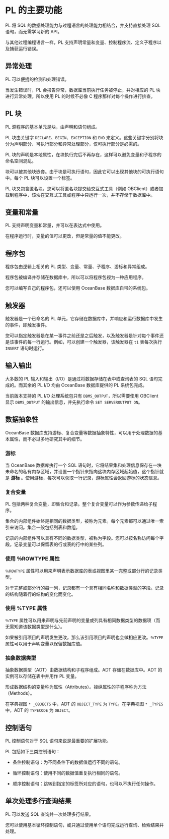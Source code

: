 # PL 的主要功能 


PL 将 SQL 的数据处理能力与过程语言的处理能力相结合，并支持直接处理 SQL 语句，而无需学习新的 API。

与其他过程编程语言一样，PL 支持声明常量和变量、控制程序流、定义子程序以及捕获运行错误。

## 异常处理 


PL 可以便捷的检测和处理错误。

当发生错误时，PL 会报告异常，数据库当前执行任务被停止，并对相应的 PL 块进行异常处理。所以使用 PL 的时候不必像 C 程序那样对每个操作进行排查。

## PL 块 

PL 源程序的基本单元是块，由声明和语句组成。

PL 块由关键字 `DECLARE`、`BEGIN`、`EXCEPTION` 和 `END` 来定义。这些关键字分别将块分为声明部分、可执行部分和异常处理部分，仅可执行部分是必需的。

PL 块的声明是本地属性，在块执行完后不再存在，这样可以避免变量和子程序的命名空间混乱。

块可以被其他块嵌套。由于块是可执行语句，因此它可以出现其他块的可执行语句中。每个 PL 块可以设置一个标签。

PL 块又包含匿名块，您可以将匿名块提交给交互式工具（例如 OBClient）或者加载到程序中，该块在交互式工具或程序中只运行一次，并不存储于数据库中。


## 变量和常量 

PL 支持声明变量和常量，并可以在表达式中使用。

在程序运行时，变量的值可以更改，但是常量的值不能更改。

## 程序包 

程序包由逻辑上相关的 PL 类型、变量、常量、子程序、游标和异常组成。

程序包被编译并存储在数据库中，所以可以将程序包视为一种应用程序。

您可以编写自己的程序包，还可以使用 OceanBase 数据库自带的系统包。

## 触发器 

触发器是一个已命名的 PL 单元，它存储在数据库中，并响应和运行数据库中发生的事件，即触发事件。

您可以指定触发器是在某一事件之前还是之后触发，以及触发器是针对每个事件还是该事件的每一行运行。例如，可以创建一个触发器，该触发器在 `t1` 表每次执行 `INSERT` 语句时运行。

## 输入输出 

大多数的 PL 输入和输出（I/O）是通过将数据存储在表中或查询表的 SQL 语句完成的。而其余的 PL I/O 均由 OceanBase 数据库提供的 PL 系统包完成。

当前版本支持的 PL I/O 处理系统包只有 `DBMS_OUTPUT`，所以需要使用 OBClient 显示 `DBMS_OUTPUT` 的输出信息，并先执行命令 `SET SERVEROUTPUT ON`。

## 数据抽象性 

OceanBase 数据库支持游标、复合变量等数据抽象特性，可以用于处理数据的基本属性，而不必过多地研究其中的细节。

### 游标

当 OceanBase 数据库执行一个 SQL 语句时，它将结果集和处理信息保存在一块未命名的私有内存区域，并设置一个指针来指向这块内存区域起始值，这个指针就是 **游标** 。使用游标，每次可以获取一行记录，游标属性会返回游标的状态信息。

### 复合变量 

PL 包括两种复合变量，即集合和记录。整个复合变量可以作为参数传递给子程序。

集合的内部组件始终是相同的数据类型，被称为元素。每个元素都可以通过唯一索引来访问。集合一般包括列表和数组。

记录的内部组件可以具有不同的数据类型，被称为字段。您可以按名称访问每个字段。记录变量可以保留表的行或表的行中的某些列。

### 使用 ％ROWTYPE 属性

`％ROWTYPE` 属性可以用来声明表示数据库的表或视图里某一完整或部分行的记录类型。

对于完整或部分行的每一列，记录都有一个具有相同名称和数据类型的字段。记录的结构随着行的结构的变化而变化。

### 使用 %TYPE 属性

`％TYPE` 属性可以用来声明与先前声明的变量或列具有相同数据类型的数据项（而无需知道该数据类型是什么）。

如果被引用项目的声明发生更改，那么该引用项目的声明也会做相应更改。`％TYPE` 属性可以用于声明变量以保留数据库值。

### 抽象数据类型 

抽象数据类型（ADT）由数据结构和子程序组成。ADT 存储在数据库中。ADT 的实例可以存储在表中并用作 PL 变量。

形成数据结构的变量称为属性（Attributes）。操纵属性的子程序称为方法（Methods）。

在字典视图 `* _OBJECTS` 中，ADT 的 `OBJECT_TYPE` 为 `TYPE`。在字典视图 `* _TYPES` 中，ADT 的 `TYPECODE` 为 `OBJECT`。

## 控制语句 

PL 控制语句对于 SQL 语句来说是最重要的扩展功能。

PL 包括如下三类控制语句：

* 条件控制语句：为不同条件下的数据值运行不同的语句。

* 循环控制语句：使用不同的数据值重复执行相同的语句。

* 顺序控制语句：跳转到指定的标签所对应的语句，也可以不执行任何操作。


## 单次处理多行查询结果 

PL 可以发送 SQL 查询并一次处理多行结果。

您可以使用基本循环控制语句，或只通过使用单个语句完成运行查询、检索结果并处理。
